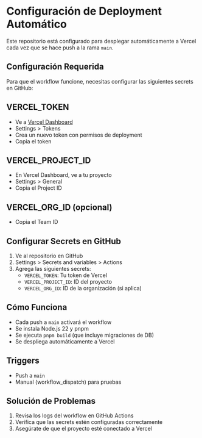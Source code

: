 Configuración de Deployment Automático
===========================================

Este repositorio está configurado para desplegar automáticamente a Vercel cada vez que se hace push a la rama `main`.

Configuración Requerida
------------------------

Para que el workflow funcione, necesitas configurar las siguientes secrets en GitHub:

VERCEL_TOKEN
------------

- Ve a [Vercel Dashboard](https://vercel.com/dashboard)
- Settings > Tokens
- Crea un nuevo token con permisos de deployment
- Copia el token

VERCEL_PROJECT_ID
---

- En Vercel Dashboard, ve a tu proyecto
- Settings > General
- Copia el Project ID

VERCEL_ORG_ID (opcional)
---

- Copia el Team ID

Configurar Secrets en GitHub
-----------------------------

1. Ve al repositorio en GitHub
2. Settings > Secrets and variables > Actions
3. Agrega las siguientes secrets:
   - `VERCEL_TOKEN`: Tu token de Vercel
   - `VERCEL_PROJECT_ID`: ID del proyecto
   - `VERCEL_ORG_ID`: ID de la organización (si aplica)

Cómo Funciona
-------------

- Cada push a `main` activará el workflow
- Se instala Node.js 22 y pnpm
- Se ejecuta `pnpm build` (que incluye migraciones de DB)
- Se despliega automáticamente a Vercel

Triggers
--------

- Push a `main`
- Manual (workflow_dispatch) para pruebas

Solución de Problemas
---------------------

1. Revisa los logs del workflow en GitHub Actions
2. Verifica que las secrets estén configuradas correctamente
3. Asegúrate de que el proyecto esté conectado a Vercel
